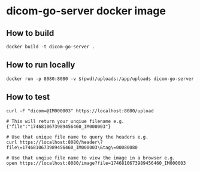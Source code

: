 # dicom-go-server docker image

## How to build

`docker build -t dicom-go-server .`

## How to run locally

`docker run -p 8080:8080 -v $(pwd)/uploads:/app/uploads dicom-go-server`

## How to test

```
curl -F "dicom=@IM000003" https://localhost:8080/upload

# This will return your unqiue filename e.g.
{"file":"1746810673989456460_IM000003"}

# Use that unique file name to query the headers e.g.
curl https://localhost:8080/header\?file\=1746810673989456460_IM000003\&tag\=00080080

# Use that unqiue file name to view the image in a browser e.g.
open https://localhost:8080/image?file=1746810673989456460_IM000003
```
